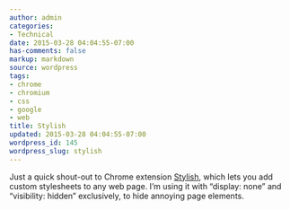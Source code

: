 ```yaml
---
author: admin
categories:
- Technical
date: 2015-03-28 04:04:55-07:00
has-comments: false
markup: markdown
source: wordpress
tags:
- chrome
- chromium
- css
- google
- web
title: Stylish
updated: 2015-03-28 04:04:55-07:00
wordpress_id: 145
wordpress_slug: stylish
---
```

Just a quick shout-out to Chrome extension [Stylish](https://chrome.google.com/webstore/detail/stylish/fjnbnpbmkenffdnngjfgmeleoegfcffe?hl=en), which lets you add custom stylesheets to any web page. I’m using it with “display: none” and “visibility: hidden” exclusively, to hide annoying page elements.
